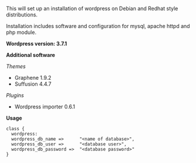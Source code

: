This will set up an installation of wordpress on Debian and Redhat style distributions.

Installation includes software and configuration for mysql, apache httpd and php module.

__Wordpress version: 3.7.1__

__Additional software__

_Themes_
* Graphene 1.9.2
* Suffusion 4.4.7

_Plugins_
* Wordpress importer 0.6.1

__Usage__

    class {
      wordpress:
      wordpress_db_name =>      "<name of database>",
      wordpress_db_user =>      "<database user>",
      wordpress_db_password =>  "<database password>"
    }
